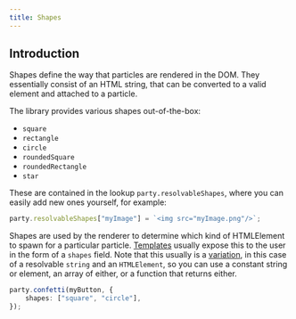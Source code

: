 ```yaml
---
title: Shapes
---
```


## Introduction

Shapes define the way that particles are rendered in the DOM. They essentially consist of an HTML string, that can be converted to a valid element and attached to a particle.

The library provides various shapes out-of-the-box:

-   `square`
-   `rectangle`
-   `circle`
-   `roundedSquare`
-   `roundedRectangle`
-   `star`

These are contained in the lookup `party.resolvableShapes`, where you can easily add new ones yourself, for example:

```ts
party.resolvableShapes["myImage"] = `<img src="myImage.png"/>`;
```

Shapes are used by the renderer to determine which kind of HTMLElement to spawn for a particular particle. [Templates](/docs/templates) usually expose this to the user in the form of a `shapes` field. Note that this usually is a [variation](/docs/variations), in this case of a resolvable `string` and an `HTMLElement`, so you can use a constant string or element, an array of either, or a function that returns either.

```ts {2}
party.confetti(myButton, {
    shapes: ["square", "circle"],
});
```
